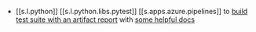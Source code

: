 

-  [[s.l.python]] [[s.l.python.libs.pytest]] [[s.apps.azure.pipelines]] to [build test suite with an artifact report][1] with [some helpful docs][2]


[1]: https://pypi.org/project/pytest-azurepipelines/
[2]: https://medium.com/@anthonypjshaw/azure-pipelines-with-python-by-example-aa65f4070634
